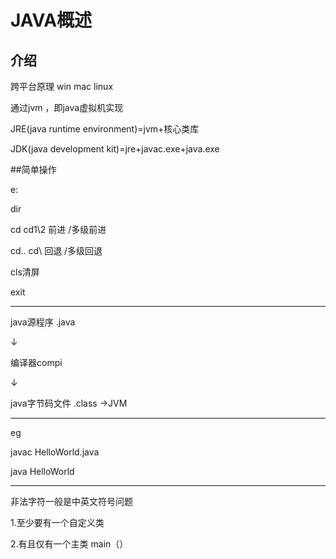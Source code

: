 # JAVA概述

## 介绍

跨平台原理 win mac linux

通过jvm ，即java虚拟机实现

JRE(java runtime environment)=jvm+核心类库

JDK(java development kit)=jre+javac.exe+java.exe

##简单操作

e:

dir

cd cd1\2 前进 /多级前进

cd.. cd\   回退 /多级回退

cls清屏

exit

--------------------------------

java源程序 .java

↓

编译器compi

↓

java字节码文件 .class  →JVM

------------------

eg

javac HelloWorld.java

java  HelloWorld

-------------------------

非法字符一般是中英文符号问题

1.至少要有一个自定义类

2.有且仅有一个主类 main（）





